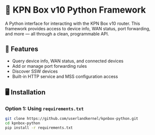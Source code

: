 # 📡 KPN Box v10 Python Framework

A Python interface for interacting with the KPN Box v10 router. This framework provides access to device info, WAN status, port forwarding, and more — all through a clean, programmable API.

## 🚀 Features

- Query device info, WAN status, and connected devices
- Add or manage port forwarding rules
- Discover SSW devices
- Built-in HTTP service and MSS configuration access

## 🖥️ Installation

### Option 1: Using `requirements.txt`

```bash
git clone https://github.com/userlandkernel/kpnbox-python.git
cd kpnbox-python
pip install -r requirements.txt
```
